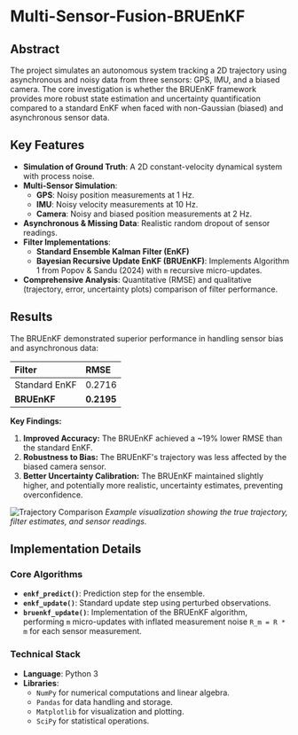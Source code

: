 # Multi-Sensor-Fusion-BRUEnKF

## Abstract

The project simulates an autonomous system tracking a 2D trajectory using asynchronous and noisy data from three sensors: GPS, IMU, and a biased camera. The core investigation is whether the BRUEnKF framework provides more robust state estimation and uncertainty quantification compared to a standard EnKF when faced with non-Gaussian (biased) and asynchronous sensor data.

## Key Features

- **Simulation of Ground Truth**: A 2D constant-velocity dynamical system with process noise.
- **Multi-Sensor Simulation**:
  - **GPS**: Noisy position measurements at 1 Hz.
  - **IMU**: Noisy velocity measurements at 10 Hz.
  - **Camera**: Noisy and biased position measurements at 2 Hz.
- **Asynchronous & Missing Data**: Realistic random dropout of sensor readings.
- **Filter Implementations**:
  - **Standard Ensemble Kalman Filter (EnKF)**
  - **Bayesian Recursive Update EnKF (BRUEnKF)**: Implements Algorithm 1 from Popov & Sandu (2024) with `m` recursive micro-updates.
- **Comprehensive Analysis**: Quantitative (RMSE) and qualitative (trajectory, error, uncertainty plots) comparison of filter performance.

## Results

The BRUEnKF demonstrated superior performance in handling sensor bias and asynchronous data:

| Filter | RMSE |
| :--- | :--- |
| Standard EnKF | 0.2716 |
| **BRUEnKF** | **0.2195** |

**Key Findings:**
1.  **Improved Accuracy:** The BRUEnKF achieved a ~19% lower RMSE than the standard EnKF.
2.  **Robustness to Bias:** The BRUEnKF's trajectory was less affected by the biased camera sensor.
3.  **Better Uncertainty Calibration:** The BRUEnKF maintained slightly higher, and potentially more realistic, uncertainty estimates, preventing overconfidence.

![Trajectory Comparison](images/trajectory_plot.png)
*Example visualization showing the true trajectory, filter estimates, and sensor readings.*

## Implementation Details

### Core Algorithms
- **`enkf_predict()`**: Prediction step for the ensemble.
- **`enkf_update()`**: Standard update step using perturbed observations.
- **`bruenkf_update()`**: Implementation of the BRUEnKF algorithm, performing `m` micro-updates with inflated measurement noise `R_m = R * m` for each sensor measurement.

### Technical Stack
- **Language**: Python 3
- **Libraries**:
  - `NumPy` for numerical computations and linear algebra.
  - `Pandas` for data handling and storage.
  - `Matplotlib` for visualization and plotting.
  - `SciPy` for statistical operations.
